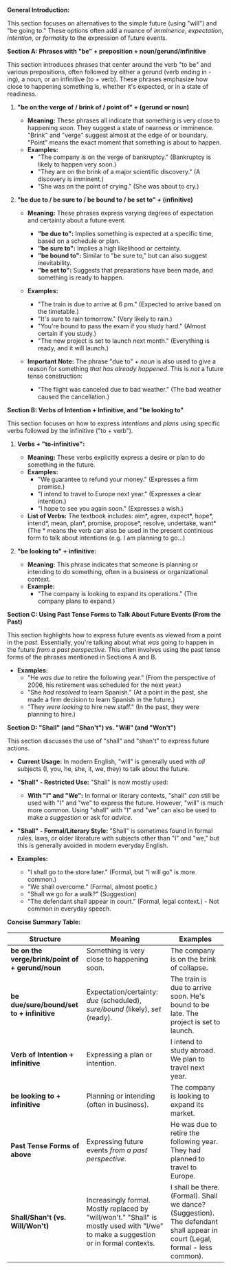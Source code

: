 

**General Introduction:**

This section focuses on alternatives to the simple future (using "will") and "be going to." These options often add a nuance of *imminence*, *expectation*, *intention*, or *formality* to the expression of future events.

**Section A: Phrases with "be" + preposition + noun/gerund/infinitive**

This section introduces phrases that center around the verb "to be" and various prepositions, often followed by either a gerund (verb ending in -ing), a noun, or an infinitive (to + verb).  These phrases emphasize how close to happening something is, whether it's expected, or in a state of readiness.

1.  **"be on the verge of / brink of / point of" + (gerund or noun)**
    *   **Meaning:**  These phrases all indicate that something is very close to happening *soon*.  They suggest a state of nearness or imminence. "Brink" and "verge" suggest almost at the edge of or boundary. "Point" means the exact moment that something is about to happen.
    *   **Examples:**
        *   "The company is on the verge of bankruptcy." (Bankruptcy is likely to happen very soon.)
        *   "They are on the brink of a major scientific discovery." (A discovery is imminent.)
        *   "She was on the point of crying." (She was about to cry.)

2.  **"be due to / be sure to / be bound to / be set to" + (infinitive)**
    *   **Meaning:** These phrases express varying degrees of expectation and certainty about a future event.
        *   **"be due to":**  Implies something is expected at a specific time, based on a schedule or plan.
        *   **"be sure to":** Implies a high likelihood or certainty.
        *   **"be bound to":** Similar to "be sure to," but can also suggest inevitability.
        *   **"be set to":**  Suggests that preparations have been made, and something is ready to happen.
    *   **Examples:**
        *   "The train is due to arrive at 6 pm." (Expected to arrive based on the timetable.)
        *   "It's sure to rain tomorrow." (Very likely to rain.)
        *   "You're bound to pass the exam if you study hard." (Almost certain if you study.)
        *   "The new project is set to launch next month." (Everything is ready, and it will launch.)

    *   **Important Note:**  The phrase "due to" + *noun*  is also used to give a reason for something *that has already happened*. This is *not* a future tense construction:
        *   "The flight was canceled due to bad weather." (The bad weather caused the cancellation.)

**Section B:  Verbs of Intention + Infinitive, and "be looking to"**

This section focuses on how to express *intentions* and *plans* using specific verbs followed by the infinitive ("to + verb").

1.  **Verbs + "to-infinitive":**
    *   **Meaning:**  These verbs explicitly express a desire or plan to do something in the future.
    *   **Examples:**
        *   "We guarantee to refund your money." (Expresses a firm promise.)
        *   "I intend to travel to Europe next year." (Expresses a clear intention.)
        *   "I hope to see you again soon." (Expresses a wish.)
    *   **List of Verbs:**  The textbook includes: aim*, agree, expect*, hope*, intend*, mean, plan*, promise, propose*, resolve, undertake, want* (The * means the verb can also be used in the present continious form to talk about intentions (e.g. I am planning to go...)

2.  **"be looking to" + infinitive:**
    *   **Meaning:**  This phrase indicates that someone is planning or intending to do something, often in a business or organizational context.
    *   **Example:**
        *   "The company is looking to expand its operations." (The company plans to expand.)

**Section C: Using Past Tense Forms to Talk About Future Events (From the Past)**

This section highlights how to express future events as viewed from a point in the *past*.  Essentially, you're talking about what *was* going to happen in the future *from a past perspective*. This often involves using the past tense forms of the phrases mentioned in Sections A and B.

*   **Examples:**
    *   "He *was due* to retire the following year." (From the perspective of 2006, his retirement was scheduled for the next year.)
    *   "She *had resolved* to learn Spanish." (At a point in the past, she made a firm decision to learn Spanish in the future.)
    *   "They *were looking* to hire new staff." (In the past, they were planning to hire.)

**Section D: "Shall" (and "Shan't") vs. "Will" (and "Won't")**

This section discusses the use of "shall" and "shan't" to express future actions.

*   **Current Usage:**  In modern English, "will" is generally used with *all* subjects (I, you, he, she, it, we, they) to talk about the future.

*   **"Shall" - Restricted Use:** "Shall" is now mostly used:
    *   **With "I" and "We":** In formal or literary contexts, "shall" *can* still be used with "I" and "we" to express the future.  However, "will" is much more common.  Using "shall" with "I" and "we" can also be used to make a *suggestion* or ask for *advice*.

*   **"Shall" - Formal/Literary Style:**  "Shall" is sometimes found in formal rules, laws, or older literature with subjects other than "I" and "we," but this is generally avoided in modern everyday English.

*   **Examples:**
    *   "I shall go to the store later." (Formal, but "I will go" is more common.)
    *   "We shall overcome." (Formal, almost poetic.)
    *   "Shall we go for a walk?" (Suggestion)
    *   "The defendant shall appear in court." (Formal, legal context.) - Not common in everyday speech.

**Concise Summary Table:**

| Structure                                        | Meaning                                                                                                                              | Examples                                                                                                                      |
| ------------------------------------------------ | ------------------------------------------------------------------------------------------------------------------------------------ | ----------------------------------------------------------------------------------------------------------------------------- |
| **be on the verge/brink/point of + gerund/noun** | Something is very close to happening soon.                                                                                           | The company is on the brink of collapse.                                                                                      |
| **be due/sure/bound/set to + infinitive**        | Expectation/certainty: *due* (scheduled), *sure/bound* (likely), *set* (ready).                                                      | The train is due to arrive soon. He's bound to be late. The project is set to launch.                                         |
| **Verb of Intention + infinitive**               | Expressing a plan or intention.                                                                                                      | I intend to study abroad. We plan to travel next year.                                                                        |
| **be looking to + infinitive**                   | Planning or intending (often in business).                                                                                           | The company is looking to expand its market.                                                                                  |
| **Past Tense Forms of above**                    | Expressing future events *from a past perspective*.                                                                                  | He was due to retire the following year. They had planned to travel to Europe.                                                |
| **Shall/Shan't (vs. Will/Won't)**                | Increasingly formal. Mostly replaced by "will/won't." "Shall" is mostly used with "I/we" to make a suggestion or in formal contexts. | I shall be there. (Formal). Shall we dance? (Suggestion).  The defendant shall appear in court (Legal, formal - less common). |

